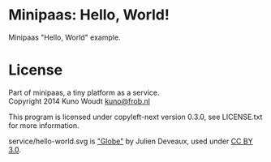 Minipaas: Hello, World!
=======================

Minipaas "Hello, World" example.


License
=======

Part of minipaas, a tiny platform as a service.  
Copyright 2014 Kuno Woudt <kuno@frob.nl>

This program is licensed under copyleft-next version 0.3.0,
see LICENSE.txt for more information.

service/hello-world.svg is ["Globe"](http://thenounproject.com/term/globe/48072/)
by Julien Deveaux, used under [CC BY 3.0](http://creativecommons.org/licenses/by/3.0/us/).


